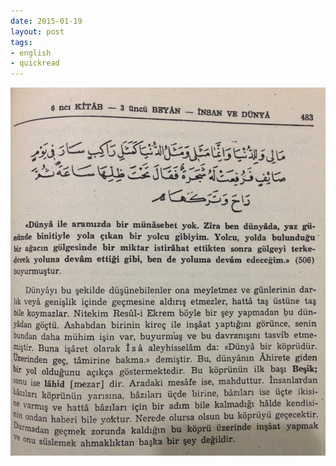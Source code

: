 ```yaml
---
date: 2015-01-19
layout: post
tags:
- english
- quickread
---
```


![](/images/tumblr_niejtggepa1u3gx2to1_1280.jpg)
